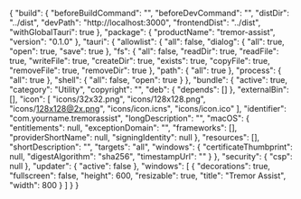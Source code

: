 {
  "build": {
    "beforeBuildCommand": "",
    "beforeDevCommand": "",
    "distDir": "../dist",
    "devPath": "http://localhost:3000",
    "frontendDist": "../dist",
    "withGlobalTauri": true
  },
  "package": {
    "productName": "tremor-assist",
    "version": "0.1.0"
  },
  "tauri": {
    "allowlist": {
        "all": false,
        "dialog": {
          "all": true,
          "open": true,
          "save": true
        },
      "fs": {
        "all": false,
        "readDir": true,
        "readFile": true,
        "writeFile": true,
        "createDir": true,
        "exists": true,
        "copyFile": true,
         "removeFile": true,
         "removeDir": true
      },
      "path": {
         "all": true
      },
       "process": {
         "all": true
       },
        "shell": {
             "all": false,
            "open": true
         }
    },
    "bundle": {
      "active": true,
      "category": "Utility",
      "copyright": "",
      "deb": {
        "depends": []
      },
      "externalBin": [],
      "icon": [
        "icons/32x32.png",
        "icons/128x128.png",
        "icons/128x128@2x.png",
        "icons/icon.icns",
        "icons/icon.ico"
      ],
      "identifier": "com.yourname.tremorassist",
      "longDescription": "",
      "macOS": {
        "entitlements": null,
        "exceptionDomain": "",
        "frameworks": [],
        "providerShortName": null,
        "signingIdentity": null
      },
      "resources": [],
      "shortDescription": "",
      "targets": "all",
      "windows": {
        "certificateThumbprint": null,
        "digestAlgorithm": "sha256",
        "timestampUrl": ""
      }
    },
    "security": {
      "csp": null
    },
    "updater": {
      "active": false
    },
    "windows": [
      {
        "decorations": true,
        "fullscreen": false,
        "height": 600,
        "resizable": true,
        "title": "Tremor Assist",
        "width": 800
      }
    ]
  }
}